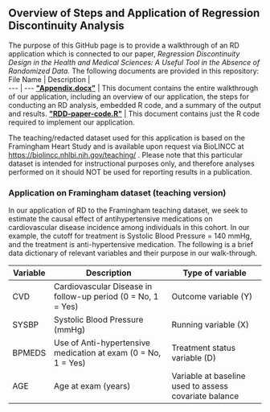## Overview of Steps and Application of Regression Discontinuity Analysis

The purpose of this GitHub page is to provide a walkthrough of an RD application which is connected to our paper, *Regression Discontinuity Design in the Health and Medical Sciences: A Useful Tool in the Absence of Randomized Data.* The following documents are provided in this repository: 
File Name | Description |  
--- | --- 
[**"Appendix.docx"**](./Appendix.docx) | This document contains the entire walkthrough of our application, including an overview of our application, the steps for conducting an RD analysis, embedded R code, and a summary of the output and results.
[**"RDD-paper-code.R"**](./RDD-paper-code.R) | This document contains just the R code required to implement our application.

The teaching/redacted dataset used for this application is based on the Framingham Heart Study and is available upon request via BioLINCC at https://biolincc.nhlbi.nih.gov/teaching/ . Please note that this particular dataset is intended for instructional purposes only, and therefore analyses performed on it should NOT be used for reporting results in a publication.


### Application on Framingham dataset (teaching version)
In our application of RD to the Framingham teaching dataset, we seek to estimate the causal effect of antihypertensive medications on cardiovascular disease incidence among individuals in this cohort. In our example, the cutoff for treatment is Systolic Blood Pressure = 140 mmHg, and the treatment is anti-hypertensive medication. The following is a brief data dictionary of relevant variables and their purpose in our walk-through. 

Variable | Description | Type of variable 
--- | --- | --- 
CVD | Cardiovascular Disease in follow-up period (0 = No, 1 = Yes) | Outcome variable (Y)
SYSBP | Systolic Blood Pressure (mmHg) | Running variable (X)
BPMEDS | Use of Anti-hypertensive medication at exam (0 = No, 1 = Yes) | Treatment status variable (D)
AGE | Age at exam (years) | Variable at baseline used to assess covariate balance
